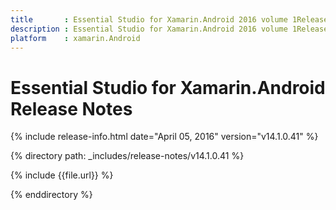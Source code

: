 ```yaml
---
title       : Essential Studio for Xamarin.Android 2016 volume 1Release Notes
description : Essential Studio for Xamarin.Android 2016 volume 1Release Notes
platform    : xamarin.Android
---
```


# Essential Studio for Xamarin.Android Release Notes

{% include release-info.html date="April 05, 2016" version="v14.1.0.41" %} 

{% directory path: _includes/release-notes/v14.1.0.41 %}

{% include {{file.url}} %}

{% enddirectory %}